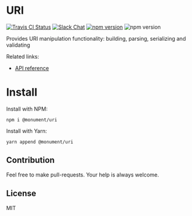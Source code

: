 # URI

[![Travis CI Status](https://img.shields.io/travis/monumentjs/core/master.svg?logo=travis)](https://travis-ci.org/monumentjs/core)
[![Slack Chat](https://img.shields.io/badge/slack-chat-brightgreen.svg?logo=slack)](https://join.slack.com/t/monumentjs/shared_invite/enQtNDY1ODA1MTExMzQ4LTI0MjllODEwOTk5MjM0NGIwY2YwNzVjNDU3YjEwYzYwYTNjMmI0NjFkNmNjMDFlMjA1NzgzODk0NjcxZTc4NjM)
[![npm version](https://badge.fury.io/js/%40monument%2Furi.svg)](https://badge.fury.io/js/%40monument%2Furi)
![npm version](https://david-dm.org/monumentjs/uri.svg)

Provides URI manipulation functionality: building, parsing, serializing and validating

Related links:

- [API reference](https://monumentjs.github.io/package/uri)

# Install

Install with NPM:

```
npm i @monument/uri
```

Install with Yarn:

```
yarn append @monument/uri
```

## Contribution

Feel free to make pull-requests.
Your help is always welcome.


## License

MIT

